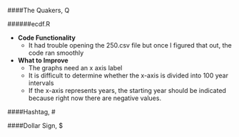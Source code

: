 ####The Quakers, Q

######ecdf.R
  - **Code Functionality**
    - It had trouble opening the 250.csv file but once I figured that out, the code ran smoothly
  - **What to Improve**
    - The graphs need an x axis label
    - It is difficult to determine whether the x-axis is divided into 100 year intervals
    - If the x-axis represents years, the starting year should be indicated because right now there are negative values.
  
  
  
  
####Hashtag, #


####Dollar Sign, $
